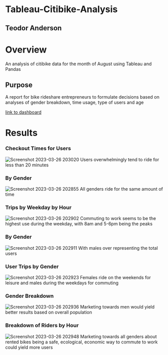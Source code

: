 # Tableau-Citibike-Analysis
## Teodor Anderson

# Overview
An analysis of citibike data for the month of August using Tableau and Pandas
## Purpose
  A report for bike rideshare entrepreneurs to formulate decisions based on analyses of gender breakdown, time usage, type of users and age
  
[link to dashboard](https://public.tableau.com/app/profile/teodor.anderson/viz/ChallengeBook_16798108482390/Story1?publish=yes)
# Results
### Checkout Times for Users
![Screenshot 2023-03-26 203020](https://user-images.githubusercontent.com/116928193/227834063-b1c10e79-0346-46d1-8178-3b7ac8c971ec.png)
Users overwhelmingly tend to ride for less than 20 minutes
### By Gender
![Screenshot 2023-03-26 202855](https://user-images.githubusercontent.com/116928193/227834072-d9fcec57-c519-40ee-9aa8-54ef1488caad.png)
All genders ride for the same amount of time
### Trips by Weekday by Hour
![Screenshot 2023-03-26 202902](https://user-images.githubusercontent.com/116928193/227834086-801e7449-3b20-46fa-b33a-0c9b39472cb2.png)
Commuting to work seems to be the highest use during the weekday, with 8am and 5-6pm being the peaks
### By Gender
![Screenshot 2023-03-26 202911](https://user-images.githubusercontent.com/116928193/227834093-53a17010-f4b7-4b4c-9527-53058db2d667.png)
With males over representing the total users 
### User Trips by Gender
![Screenshot 2023-03-26 202923](https://user-images.githubusercontent.com/116928193/227834101-66f1b910-4ab7-4639-b89d-cf31302002c9.png)
Females ride on the weekends for leisure and males during the weekdays for commuting
### Gender Breakdown
![Screenshot 2023-03-26 202936](https://user-images.githubusercontent.com/116928193/227834111-99a119b7-0e95-4e2c-a6bb-fb1a7a155a7a.png)
Marketing towards men would yield better results based on overall population
### Breakdown of Riders by Hour
![Screenshot 2023-03-26 202948](https://user-images.githubusercontent.com/116928193/227834119-03678310-6360-442b-aff6-4cca5ed990f4.png)
Marketing towards all genders about rented bikes being a safe, ecological, economic way to commute to work could yield more users
